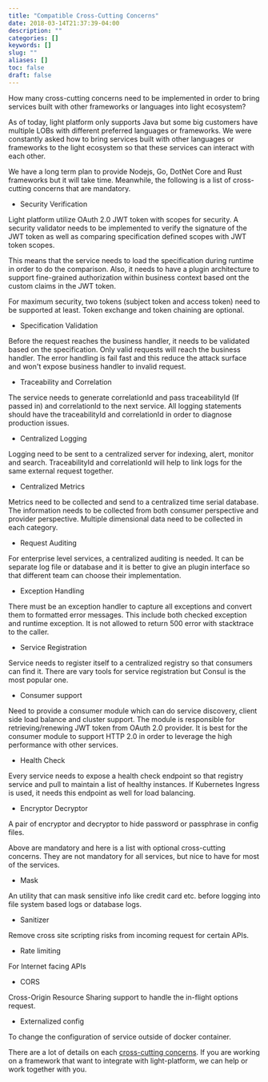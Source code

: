 ```yaml
---
title: "Compatible Cross-Cutting Concerns"
date: 2018-03-14T21:37:39-04:00
description: ""
categories: []
keywords: []
slug: ""
aliases: []
toc: false
draft: false
---
```


How many cross-cutting concerns need to be implemented in order to bring services built with other frameworks or 
languages into light ecosystem?

As of today, light platform only supports Java but some big customers have multiple LOBs with different preferred
languages or frameworks. We were constantly asked how to bring services built with other languages or frameworks
to the light ecosystem so that these services can interact with each other. 

We have a long term plan to provide Nodejs, Go, DotNet Core and Rust frameworks but it will take time. Meanwhile,
the following is a list of cross-cutting concerns that are mandatory. 

* Security Verification

Light platform utilize OAuth 2.0 JWT token with scopes for security. A security validator needs to be implemented
to verify the signature of the JWT token as well as comparing specification defined scopes with JWT token scopes.

This means that the service needs to load the specification during runtime in order to do the comparison. Also, it 
needs to have a plugin architecture to support fine-grained authorization within business context based ont the
custom claims in the JWT token. 

For maximum security, two tokens (subject token and access token) need to be supported at least. Token exchange and
token chaining are optional.

* Specification Validation    

Before the request reaches the business handler, it needs to be validated based on the specification. Only valid
requests will reach the business handler. The error handling is fail fast and this reduce the attack surface and
won't expose business handler to invalid request.  

* Traceability and Correlation

The service needs to generate correlationId and pass traceabilityId (If passed in) and correlationId to the next
service. All logging statements should have the traceabilityId and correlationId in order to diagnose production
issues. 

* Centralized Logging

Logging need to be sent to a centralized server for indexing, alert, monitor and search. TraceabilityId and correlationId
will help to link logs for the same external request together. 

* Centralized Metrics

Metrics need to be collected and send to a centralized time serial database. The information needs to be collected
from both consumer perspective and provider perspective. Multiple dimensional data need to be collected in each category.

* Request Auditing

For enterprise level services, a centralized auditing is needed. It can be separate log file or database and it is
better to give an plugin interface so that different team can choose their implementation. 

* Exception Handling

There must be an exception handler to capture all exceptions and convert them to formatted error messages. This include
both checked exception and runtime exception. It is not allowed to return 500 error with stacktrace to the caller.

* Service Registration

Service needs to register itself to a centralized registry so that consumers can find it. There are vary tools for service
registration but Consul is the most popular one. 


* Consumer support

Need to provide a consumer module which can do service discovery, client side load balance and cluster support. The module
is responsible for retrieving/renewing JWT token from OAuth 2.0 provider. It is best for the consumer module to support
HTTP 2.0 in order to leverage the high performance with other services. 

* Health Check

Every service needs to expose a health check endpoint so that registry service and pull to maintain a list of healthy
instances. If Kubernetes Ingress is used, it needs this endpoint as well for load balancing.

* Encryptor Decryptor

A pair of encryptor and decryptor to hide password or passphrase in config files. 

Above are mandatory and here is a list with optional cross-cutting concerns. They are not mandatory for all services, but
nice to have for most of the services. 

* Mask

An utility that can mask sensitive info like credit card etc. before logging into file system based logs or database logs. 

* Sanitizer

Remove cross site scripting risks from incoming request for certain APIs.

* Rate limiting

For Internet facing APIs

* CORS

Cross-Origin Resource Sharing support to handle the in-flight options request.

* Externalized config

To change the configuration of service outside of docker container. 

There are a lot of details on each [cross-cutting concerns][]. If you are working on a framework that want to integrate
with light-platform, we can help or work together with you.  


[cross-cutting concerns]: /concerns/

